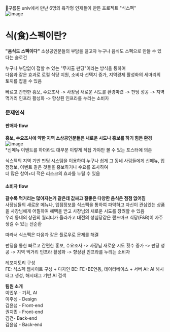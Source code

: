 🌸구름톤 univ에서 만난 6명의 육각형 인재들이 만든 프로젝트 "식스펙"  
![image](https://github.com/9roomthon-sixpack/.github/assets/108683454/28fc5ee6-446b-4002-ac30-07532958fa1b)
# 식(食)스펙이란?
**"음식도 스펙이다"**
소상공인분들의 부담을 덜고자 누구나 음식도 스펙으로 만들 수 있다는 슬로건  

누구나 부담없이 접할 수 있는 "무지출 펀딩"이라는 방식을 통하여  
다음과 같은 효과로 로컬 식당 지원, 소비자 선택지 증가, 지역경제 활성화의 세마리의 토끼를 잡을 수 있음  
  
빠르고 간편한 홍보, 수요조사 -> 사장님 새로운 시도를 환경마련 -> 펀딩 성공 -> 지역 먹거리 인프라 활성화 -> 향상된 인프라를 누리는 소비자  

### 문제인식
#### 판매자 flow 
**홍보, 수요조사에 약한 지역 소상공인분들은 새로운 시도나 홍보를 하기 힘든 환경**  
![image](https://github.com/9roomthon-sixpack/.github/assets/108683454/4bc6876c-d4f8-489e-95a9-4732ee1de752)  
*신메뉴 이벤트를 하더라도 대부분 이렇게 직접 가야만 볼 수 있는 포스터에 의존  
  
식스펙의 지역 기반 펀딩 시스템을 이용하여 누구나 쉽게 그 동네 사람들에게 신메뉴, 입점정보, 이벤트 같은 것들을 홍보하거나 수요를 조사하여  
더 많은 참여+더 적은 리스크의 효과를 누릴 수 있음

#### 소비자 flow  
**갈수록 먹거리는 많아지는거 같은데 값싸고 질좋은 다양한 음식은 점점 없어짐**  
사장님들의 새로운 메뉴나, 입점정보를 식스펙을 통하여 파악하고 자신이 관심있는 상품을 사장님에게 어필하여 혜택을 받고 사장님의 새로운 시도를 장려할 수 있음  
우리 동네의 상권의 퀄리티가 올라가고 대전의 성심당같은 랜드마크 식당(F&B)이 자주 생길 수 있는 선순환

따라서 식스펙은 다음과 같은 플로우로 문제를 해결

펀딩을 통한 빠르고 간편한 홍보, 수요조사 -> 사장님 새로운 시도 횟수 증가 -> 펀딩 성공 -> 지역 먹거리 인프라 활성화 -> 향상된 인프라를 누리는 소비자  

레포지토리 구성  
FE: 식스펙 웹사이트 구성 + 디자인 
BE: FE+BE연동, 데이터베이스 + 서버
AI: AI 해시태그 생성, 해시태그 기반 AI 검색

**팀원 소개**  
이민우 - 기획, AI  
이주성 - Design  
김윤섭 - Front-end  
권지민 - Front-end  
김건- Back-end  
김윤섭 - Back-end
